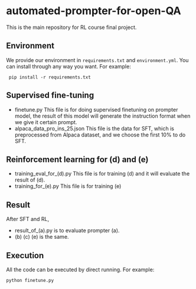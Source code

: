 # automated-prompter-for-open-QA
This is the main repository for RL course final project.

## Environment
We provide our environment in ``requirements.txt`` and ``environment.yml``. You can install through any way you want. For example:

``` pip install -r requirements.txt```

## Supervised fine-tuning
- finetune.py
  This file is for doing supervised finetuning on prompter model, the result of this model will generate the instruction format when we give it certain prompt.
- alpaca_data_pro_ins_25.json
  This file is the data for SFT, which is preprocessed from Alpaca dataset, and we choose the first 10% to do SFT.

## Reinforcement learning for (d) and (e)
- training_eval_for_(d).py
  This file is for training (d) and it will evaluate the result of (d).
- training_for_(e).py
  This file is for training (e)
## Result
After SFT and RL,

- result_of_(a).py is to evaluate prompter (a).
- (b) (c) (e) is the same.

## Execution
All the code can be executed by direct running. For example:

```python finetune.py```
